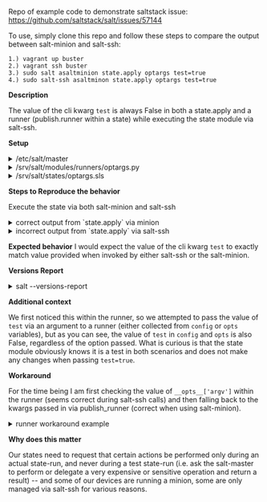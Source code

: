 Repo of example code to demonstrate saltstack issue: https://github.com/saltstack/salt/issues/57144

To use, simply clone this repo and follow these steps to compare the output between salt-minion and salt-ssh:

    1.) vagrant up buster
    2.) vagrant ssh buster
    3.) sudo salt asaltminion state.apply optargs test=true
    4.) sudo salt-ssh asaltminon state.apply optargs test=true

**Description**

The value of the cli kwarg `test` is always False in both a state.apply and a runner (publish.runner within a state) while executing the state module via salt-ssh.

**Setup**

<details><summary>/etc/salt/master</summary>

```
runner_dirs: ["/srv/salt/modules/runners"]
file_roots:
  base:
    - /srv/salt/states
peer_run:
  .*:
    - optargs.*
```
</details>

<details><summary>/srv/salt/modules/runners/optargs.py</summary>

```
#!/usr/bin/enn python

def test_arg(*args, **kwargs):
  """ test arguments. """
  ret = {
    'kwargs': kwargs,
    '__opts__.test': __opts__.get('test'),
    '__opts__.argv': __opts__.get('argv'),
  }
  return ret

```
</details>

<details><summary>/srv/salt/states/optargs.sls</summary>

```
{%- set is_test = salt['config.get']('test') %}

{%- set args_seen_by_runner = salt['publish.runner']('optargs.test_arg', ['keyword_arg1=1', 'keyword_arg2=2', 'test={}'.format(is_test)]) %}

config.get check for is_test:
  cmd.run:
    - name: echo '{{ is_test }}'

opts.get check for test:
  cmd.run:
    - name: echo '{{ opts.get('test') }}'

runner check for test:
  cmd.run:
    - name: "echo {{ args_seen_by_runner|yaml }}"

```
</details>

**Steps to Reproduce the behavior**

Execute the state via both salt-minion and salt-ssh


<details>
<summary>correct output from `state.apply` via minion</summary>

```
salt asaltminion state.apply optargs test=true
asaltminion:
----------
          ID: config.get check for is_test
    Function: cmd.run
        Name: echo 'True'
      Result: None
     Comment: Command "echo 'True'" would have been executed
     Started: 21:28:25.884482
    Duration: 5.029 ms
     Changes:   
----------
          ID: opts.get check for test
    Function: cmd.run
        Name: echo 'True'
      Result: None
     Comment: Command "echo 'True'" would have been executed
     Started: 21:28:25.890995
    Duration: 1.476 ms
     Changes:   
----------
          ID: runner check for test
    Function: cmd.run
        Name: echo {__opts__.argv: null, __opts__.test: false, kwargs: {keyword_arg1: 1, keyword_arg2: 2, test: true}}
      Result: None
     Comment: Command "echo {__opts__.argv: null, __opts__.test: false, kwargs: {keyword_arg1: 1, keyword_arg2: 2, test: true}}" would have been executed
     Started: 21:28:25.892674
    Duration: 1.221 ms
     Changes:   

Summary for asaltminion
------------
Succeeded: 3 (unchanged=3)
Failed:    0
------------
Total states run:     3
Total run time:   8.834 ms

```
</details>

<details><summary>incorrect output from `state.apply` via salt-ssh</summary>

```
salt-ssh asaltminion state.sls optargs test=true

asaltminion:
----------
          ID: config.get check for is_test
    Function: cmd.run
        Name: echo 'False'
      Result: None
     Comment: Command "echo 'False'" would have been executed
     Started: 21:32:09.650784
    Duration: 1.051 ms
     Changes:   
----------
          ID: opts.get check for test
    Function: cmd.run
        Name: echo 'False'
      Result: None
     Comment: Command "echo 'False'" would have been executed
     Started: 21:32:09.651985
    Duration: 0.661 ms
     Changes:   
----------
          ID: runner check for test
    Function: cmd.run
        Name: echo {__opts__.argv: [state.apply, optargs, test=true], __opts__.test: false, kwargs: { keyword_arg1: 1, keyword_arg2: 2, test: false}}
      Result: None
     Comment: Command "echo {__opts__.argv: [state.apply, optargs, test=true], __opts__.test: false, kwargs: { keyword_arg1: 1, keyword_arg2: 2, test: false}}" would have been executed
     Started: 21:32:09.652741
    Duration: 0.749 ms
     Changes:   

Summary for asaltminion
------------
Succeeded: 3 (unchanged=3)
Failed:    0
------------
Total states run:     3
Total run time:   3.102 ms
```
</details>

**Expected behavior**
I would expect the value of the cli kwarg `test` to exactly match value provided when invoked by either salt-ssh or the salt-minion.


**Versions Report**
<details><summary>salt --versions-report</summary>
NOTE: salt master was patched with patch listed after versions report

```
Salt Version:
           Salt: 3000.2
 
Dependency Versions:
           cffi: Not Installed
       cherrypy: Not Installed
       dateutil: 2.7.3
      docker-py: Not Installed
          gitdb: 2.0.5
      gitpython: 2.1.11
         Jinja2: 2.10
        libgit2: Not Installed
       M2Crypto: Not Installed
           Mako: Not Installed
   msgpack-pure: Not Installed
 msgpack-python: 0.5.6
   mysql-python: Not Installed
      pycparser: Not Installed
       pycrypto: 2.6.1
   pycryptodome: Not Installed
         pygit2: Not Installed
         Python: 3.7.3 (default, Dec 20 2019, 18:57:59)
   python-gnupg: Not Installed
         PyYAML: 3.13
          PyZMQ: 17.1.2
          smmap: 2.0.5
        timelib: Not Installed
        Tornado: 4.5.3
            ZMQ: 4.3.1
 
System Versions:
           dist: debian 10.3 
         locale: UTF-8
        machine: x86_64
        release: 4.19.0-8-amd64
         system: Linux
        version: debian 10.3 

```

<summary>salt-master-v300.2-patch.sh</summary>

```
cd $(dirname $(find /usr/lib -wholename '*/salt/master.py'))
cp master.py master.py.bak

cat << EOF | patch -Np1
--- old/master.py
+++ new/master.py
@@ -1177,10 +1177,11 @@
         'verify_minion', '_master_tops', '_ext_nodes', '_master_opts',
         '_mine_get', '_mine', '_mine_delete', '_mine_flush', '_file_recv',
         '_pillar', '_minion_event', '_handle_minion_event', '_return',
-        '_syndic_return', '_minion_runner', 'pub_ret', 'minion_pub',
+        '_syndic_return', 'minion_runner', 'pub_ret', 'minion_pub',
         'minion_publish', 'revoke_auth', 'run_func', '_serve_file',
         '_file_find', '_file_hash', '_file_find_and_stat', '_file_list',
         '_file_list_emptydirs', '_dir_list', '_symlink_list', '_file_envs',
+        '_file_hash_and_stat',
     )

     def __init__(self, opts):
EOF
```
</details>

**Additional context**

We first noticed this within the runner, so we attempted to pass the value of `test` via an argument to a runner (either collected from `config` or `opts` variables), but as you can see, the value of `test` in `config` and `opts` is also False, regardless of the option passed.  What is curious is that the state module obviously knows it is a test in both scenarios and does not make any changes when passing `test=true`.

**Workaround**

For the time being I am first checking the value of `__opts__['argv']` within the runner (seems correct during salt-ssh calls) and then falling back to the kwargs passed in via publish_runner (correct when using salt-minion).

<details><summary>runner workaround example</summary>

```
# some ugly code as a not-well-tested example.
# within sls:
...
{%- set ... = salt['publish.runner']('...', ['keyword_arg1=1', 'keyword_arg2=2', 'test={}'.format(salt['config.get']('test'))]) %}

# within runner

def myrunner(*args, **kwargs):
  test = list(filter(lambda v: v[0] == 'test', map(lambda arg: arg.split('='), __opts__.get('argv', []))))
  if len(test) > 0 and len(test[0]) > 0:
    test = test[0][1]
  else:
    test = kwargs.get('test', False)
  ...
```
</details>

**Why does this matter**

Our states need to request that certain actions be performed only during an actual state-run, and never  during a test state-run (i.e. ask the salt-master to perform or delegate a very expensive or sensitive operation and return a result) -- and some of our devices are running a minion, some are only managed via salt-ssh for various reasons.

